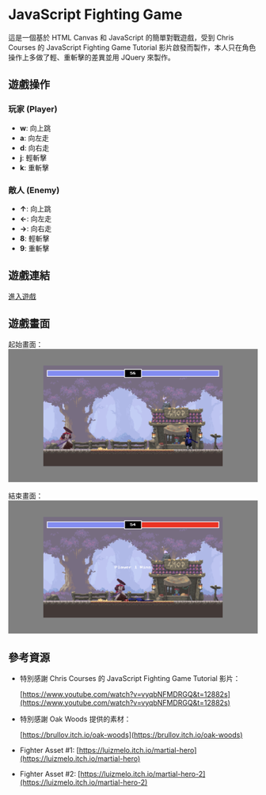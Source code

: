 # JavaScript Fighting Game

這是一個基於 HTML Canvas 和 JavaScript 的簡單對戰遊戲，受到 Chris Courses 的 JavaScript Fighting Game Tutorial 影片啟發而製作，本人只在角色操作上多做了輕、重斬擊的差異並用 JQuery 來製作。

## 遊戲操作

### 玩家 (Player)

- **w**: 向上跳
- **a**: 向左走
- **d**: 向右走
- **j**: 輕斬擊
- **k**: 重斬擊

### 敵人 (Enemy)

- **↑**: 向上跳
- **←**: 向左走
- **→**: 向右走
- **8**: 輕斬擊
- **9**: 重斬擊

## 遊戲連結

[進入遊戲](https://kenlin1996.github.io/Fight-game/)

## 遊戲畫面

起始畫面：
![遊戲截圖](./img/screenshot/screenshot1.png)

結束畫面：
![遊戲截圖](./img/screenshot/screenshot2.png)

## 參考資源

- 特別感謝 Chris Courses 的 JavaScript Fighting Game Tutorial 影片：

  [https://www.youtube.com/watch?v=vyqbNFMDRGQ&t=12882s](https://www.youtube.com/watch?v=vyqbNFMDRGQ&t=12882s)

- 特別感謝 Oak Woods 提供的素材：

  [https://brullov.itch.io/oak-woods](https://brullov.itch.io/oak-woods)

- Fighter Asset #1: [https://luizmelo.itch.io/martial-hero](https://luizmelo.itch.io/martial-hero)

- Fighter Asset #2: [https://luizmelo.itch.io/martial-hero-2](https://luizmelo.itch.io/martial-hero-2)
